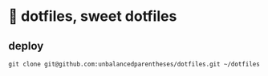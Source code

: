 :house_with_garden: dotfiles, sweet dotfiles
========

## deploy

```
git clone git@github.com:unbalancedparentheses/dotfiles.git ~/dotfiles
```
